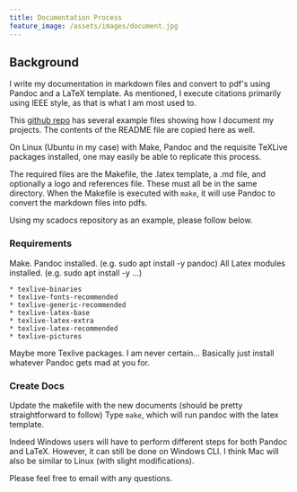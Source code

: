 ```yaml
---
title: Documentation Process
feature_image: /assets/images/document.jpg
---
```


## Background 

I write my documentation in markdown files and convert to pdf's using
Pandoc and a LaTeX template. As mentioned, I execute citations primarily
using IEEE style, as that is what I am most used to.

This [github repo](https://github.com/m3chanical/scadocs) has several
example files showing how I document my projects. The contents of the
README file are copied here as well. 

On Linux (Ubuntu in my case) with Make, Pandoc and the 
requisite TeXLive packages installed, one may easily be able to
replicate this process. 

The required files are the Makefile, the .latex template, a .md file,
and optionally a logo and references file. These must all be in the same
directory. When the Makefile is executed with `make`, it will use Pandoc
to convert the markdown files into pdfs. 

Using my scadocs repository as an example, please follow below.

### Requirements

Make.
Pandoc installed. (e.g. sudo apt install -y pandoc)
All Latex modules installed. (e.g. sudo apt install -y ...)

    * texlive-binaries
    * texlive-fonts-recommended   
    * texlive-generic-recommended
    * texlive-latex-base
    * texlive-latex-extra
    * texlive-latex-recommended   
    * texlive-pictures

Maybe more Texlive packages. I am never certain... Basically just
install whatever Pandoc gets mad at you for.

### Create Docs

Update the makefile with the new documents (should be pretty straightforward to follow)
Type `make`, which will run pandoc with the latex template.

Indeed Windows users will have to perform different steps for both
Pandoc and LaTeX. However, it can still be done on Windows CLI. I think
Mac will also be similar to Linux (with slight modifications).

Please feel free to email with any questions.


